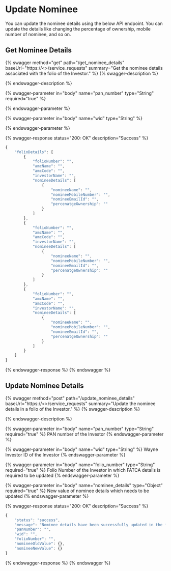 # Update Nominee

You can update the nominee details using the below API endpoint. You can update the details like changing the percentage of ownership, mobile number of nominee, and so on.

## Get Nominee Details

{% swagger method="get" path="/get_nominee_details" baseUrl="https://<<BASE URL>>/service_requests" summary="Get the nominee details associated with the folio of the Investor." %}
{% swagger-description %}

{% endswagger-description %}

{% swagger-parameter in="body" name="pan_number" type="String" required="true" %}

{% endswagger-parameter %}

{% swagger-parameter in="body" name="wid" type="String" %}

{% endswagger-parameter %}

{% swagger-response status="200: OK" description="Success" %}
```javascript
{
    "folioDetails": [
        {
            "folioNumber": "",
            "amcName": "",
            "amcCode": "",
            "investorName": "",
            "nomineeDetails": [
                {
                    "nomineeName": "",
                    "nomineeMobileNumber": "",
                    "nomineeEmailId": "",
                    "percenatgeOwnership": ""
                }
            ]
        },
        {
            "folioNumber": "",
            "amcName": "",
            "amcCode": "",
            "investorName": "",
            "nomineeDetails": [
                {
                    "nomineeName": "",
                    "nomineeMobileNumber": "",
                    "nomineeEmailId": "",
                    "percenatgeOwnership": ""
                }
            ]
        },
        {
            "folioNumber": "",
            "amcName": "",
            "amcCode": "",
            "investorName": "",
            "nomineeDetails": [
                {
                    "nomineeName": "",
                    "nomineeMobileNumber": "",
                    "nomineeEmailId": "",
                    "percenatgeOwnership": ""
                }
            ]
        } 
    ]
}
```
{% endswagger-response %}
{% endswagger %}

## Update Nominee Details

{% swagger method="post" path="/update_nominee_details" baseUrl="https://<<BASE URL>>/service_requests" summary="Update the nominee details in a folio of the Investor." %}
{% swagger-description %}

{% endswagger-description %}

{% swagger-parameter in="body" name="pan_number" type="String" required="true" %}
PAN number of the Investor
{% endswagger-parameter %}

{% swagger-parameter in="body" name="wid" type="String" %}
Wayne Investor ID of the Investor
{% endswagger-parameter %}

{% swagger-parameter in="body" name="folio_number" type="String" required="true" %}
Folio Number of the Investor in which FATCA details is required to be updated
{% endswagger-parameter %}

{% swagger-parameter in="body" name="nominee_details" type="Object" required="true" %}
New value of nominee details which needs to be updated
{% endswagger-parameter %}

{% swagger-response status="200: OK" description="Success" %}
```javascript
{
    "status": "success",
    "message": "Nominee details have been successfully updated in the folio",
    "panNumber": "",
    "wid": "",
    "folioNumber": "",
    "nomineeOldValue": {},
    "nomineeNewValue": {}
}
```
{% endswagger-response %}
{% endswagger %}
